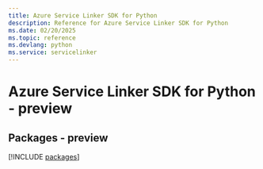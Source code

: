 ```yaml
---
title: Azure Service Linker SDK for Python
description: Reference for Azure Service Linker SDK for Python
ms.date: 02/20/2025
ms.topic: reference
ms.devlang: python
ms.service: servicelinker
---
```

# Azure Service Linker SDK for Python - preview
## Packages - preview
[!INCLUDE [packages](service-linker-index.md)]